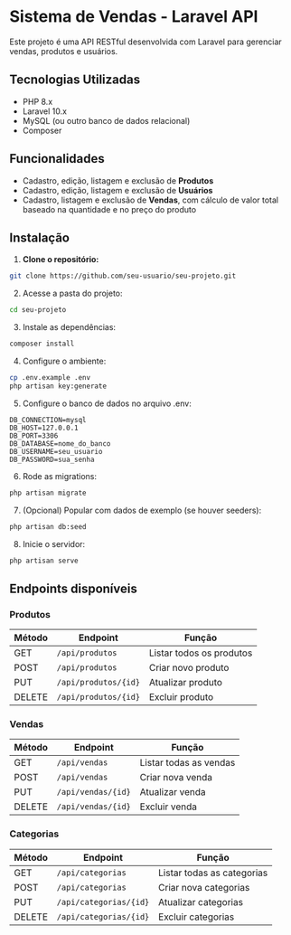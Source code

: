 # Sistema de Vendas - Laravel API

Este projeto é uma API RESTful desenvolvida com Laravel para gerenciar vendas, produtos e usuários.

## Tecnologias Utilizadas

- PHP 8.x
- Laravel 10.x
- MySQL (ou outro banco de dados relacional)
- Composer

## Funcionalidades

- Cadastro, edição, listagem e exclusão de **Produtos**
- Cadastro, edição, listagem e exclusão de **Usuários**
- Cadastro, listagem e exclusão de **Vendas**, com cálculo de valor total baseado na quantidade e no preço do produto

## Instalação

1. **Clone o repositório:**

```bash
git clone https://github.com/seu-usuario/seu-projeto.git
```

2. Acesse a pasta do projeto:

```bash
cd seu-projeto
```

3. Instale as dependências:

```bash
composer install
```

4. Configure o ambiente:

```bash
cp .env.example .env
php artisan key:generate
```

5. Configure o banco de dados no arquivo .env:

```.env
DB_CONNECTION=mysql
DB_HOST=127.0.0.1
DB_PORT=3306
DB_DATABASE=nome_do_banco
DB_USERNAME=seu_usuario
DB_PASSWORD=sua_senha
```

6. Rode as migrations:

```bash
php artisan migrate
```

7. (Opcional) Popular com dados de exemplo (se houver seeders):

```bash
php artisan db:seed
```

8. Inicie o servidor:

```bash
php artisan serve
```

## Endpoints disponíveis

### Produtos

| Método | Endpoint             | Função                   |
| ------ | -------------------- | ------------------------ |
| GET    | `/api/produtos`      | Listar todos os produtos |
| POST   | `/api/produtos`      | Criar novo produto       |
| PUT    | `/api/produtos/{id}` | Atualizar produto        |
| DELETE | `/api/produtos/{id}` | Excluir produto          |

### Vendas

| Método | Endpoint           | Função                 |
| ------ | ------------------ | ---------------------- |
| GET    | `/api/vendas`      | Listar todas as vendas |
| POST   | `/api/vendas`      | Criar nova venda       |
| PUT    | `/api/vendas/{id}` | Atualizar venda        |
| DELETE | `/api/vendas/{id}` | Excluir venda          |

### Categorias

| Método | Endpoint               | Função                      |
| ------ | ---------------------- | --------------------------- |
| GET    | `/api/categorias`      | Listar todas as categorias  |
| POST   | `/api/categorias`      | Criar nova categorias       |
| PUT    | `/api/categorias/{id}` | Atualizar categorias        |
| DELETE | `/api/categorias/{id}` | Excluir categorias          |
